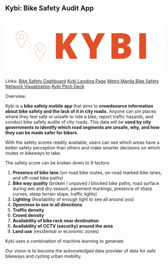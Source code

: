 ## Kybi: Bike Safety Audit App
![enter image description here](https://raw.githubusercontent.com/titaofdata/Kybi-Impact2050-Smarter-Cities/main/kybi-logo-png.png)

Links: 
[Bike Safety Dashboard](https://datastudio.google.com/reporting/6f4926e4-58c5-4c96-9b44-0b0015b7aa8a)
[Kybi Landing Page](https://mailchi.mp/accf853c4869/kybi-bike-safety)
[Metro Manila Bike Safety Network Visualization](https://infranodus.com/titaofdata/kybi-bike-safety-network-viz?background=default&most_influential=bc&maxnodes=150&labelsize=fixed&edgestype=line&drawedges=true&drawnodes=true&defaultlabelsize=14&dynamic=accumulate&cutgraph=1&selected=highlight&hide_always=1&stopwords=bike%20safety%20road%20metro%20manila%20edsa%20accident) 
[Kybi Pitch Deck](https://docs.google.com/presentation/d/15F4XLs_xUKfGbGwMzzdAU24y7llmFyhutXcPQYeuA2k/edit?usp=sharing)

Overview: 

Kybi is a **bike safety mobile app** that aims to **crowdsource information about bike safety and the lack of it in city roads.** Anyone can pin places where they feel safe or unsafe to ride a bike, report traffic hazards, and conduct bike safety audits of city roads. This data will be **used by city governments to identify which road segments are unsafe, why, and how they can be made safer for bikers.**

With the safety scores readily available, users can see which areas have a better safety perception than others and make smarter decisions on which routes or bikeways to take.

The safety score can be broken down to 9 factors: 

1. **Presence of bike lane** (on-road bike routes, on-road marked bike lanes, and off-road bike paths)
2. **Bike way quality** (broken / unpaved / blocked bike paths, road surface during wet and dry season, pavement markings, presence of sharp curves, steep terrain slope, traffic lights)
3. **Lighting** (Availability of enough light to see all around you)
4. **Openness to see in all directions**
5. **Traffic density**
6. **Crowd density**
7. **Availability of bike rack near destination**
8. **Availability of CCTV (security) around the area**
9. **Land use** (residential or economic zones)

Kybi uses a combination of  machine learning to generate 

Our vision is to become the acknowledged data provider of data for safe bikeways and cycling urban mobility.

